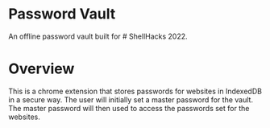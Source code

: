 # Password Vault
An offline password vault built for # ShellHacks 2022.

# Overview
This is a chrome extension that stores passwords for websites in IndexedDB in a secure way.
The user will initially set a master password for the vault. The master password will then used to access the passwords set for the websites.